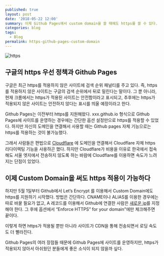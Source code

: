 ```yaml
---
published: true
layout: post
date: '2018-05-22 12:00'
summary: 이제 Github Pages에서 custom domain을 쓸 때에도 https를 쓸 수 있다.
categories: blog
tags:
  - Blog
permalink: https-github-pages-custom-domain
---
```


![https](https://d.pr/8mDQTc.png)

## 구글의 https 우선 정책과 Github Pages

구글은 최근 https를 적용하지 않은 사이트에 검색 순위 패널티를 주고 있다. 즉, https를 적용하지 않은 사이트는 구글의 검색 순위에서 뒤로 밀린다는 말이다. 그 뿐 아니라, 현재 크롬에서는 https가 적용된 사이트는 안전함이라고 표시되고, 추후에는 https가 적용되지 않은 사이트는 안전하지 않다는 표시를 띄울 예정이라고 한다.

Github Pages는 이전부터 https를 지원해왔다. xxx.github.io 형식으로 Github Pages에 사이트를 운영하는 경우에는 간단한 옵션 설정만으로 https를 적용할 수 있었다. 하지만 자신의 도메인을 연결해서 사용할 때는 Github pages 자체 기능으로는 https를 적용하는 것이 불가능했다.

그래서 사람들은 편법으로 [Cloudflare](https://cloudflare.com) 에 도메인을 연결해서 Cloudflare 자체 https 리다이렉팅 기능을 사용하곤 했다. 하지만 Cloudflare가 비용을 이유로 한국에서 접속해도 서울 엣지에서 전송하지 않도록 하는 바람에 Cloudflare를 이용하면 속도가 느려지는 단점이 있었다.



## 이제 Custom Domain을 써도 https 적용이 가능하다

하지만 5월 1일부터 Github에서 Let’s Encrypt 를 이용해서 Custom Domain에도 https를 지원하기 시작했다. 방법은 간단하다. CNAME이나 ALIAS를 이용한 경우에는 따로 바꿀 필요가 없고, A 레코드를 이용해서 Github에 연결한 사람은 [새로운 ip](https://help.github.com/articles/setting-up-an-apex-domain/#configuring-a-records-with-your-dns-provider)를 지정해야 한다. 그 후에 옵션에서 “Enforce HTTPS” for your domain"에만 체크해주면 끝이다.

이렇게 하면 https가 적용될 뿐만 아니라 사이트가 CDN을 통해 전송되면서 로딩 속도도 더 빨라진다. 

Github Pages의 여러 장점들 때문에 Github Pages에 사이트를 운영하지만, https가 적용되지 않아서 아쉬웠던 분들에게 좋은 소식이 되지 않을까 싶다.
